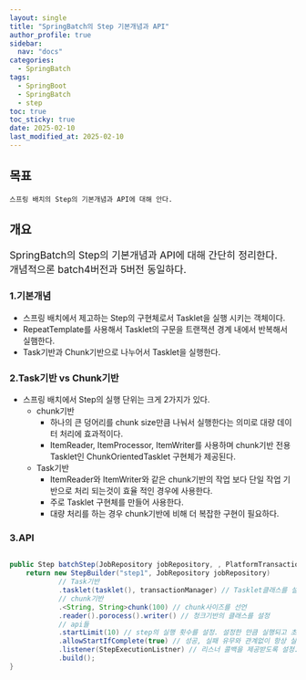 ```yaml
---
layout: single
title: "SpringBatch의 Step 기본개념과 API"
author_profile: true
sidebar:
  nav: "docs"
categories: 
  - SpringBatch
tags:
  - SpringBoot
  - SpringBatch
  - step
toc: true
toc_sticky: true
date: 2025-02-10
last_modified_at: 2025-02-10
---
```


## 목표

```
스프링 배치의 Step의 기본개념과 API에 대해 안다.
```

## 개요

<span style="font-size:13pt">
SpringBatch의 Step의 기본개념과 API에 대해 간단히 정리한다.<br>
개념적으론 batch4버전과 5버전 동일하다.
</span>

### 1.기본개념

* 스프링 배치에서 제고하는 Step의 구현체로서 Tasklet을 실행 시키는 객체이다.
* RepeatTemplate를 사용해서 Tasklet의 구문을 트랜잭션 경계 내에서 반복해서 실햄한다.
* Task기반과 Chunk기반으로 나누어서 Tasklet을 실행한다.

### 2.Task기반 vs Chunk기반

* 스프링 배치에서 Step의 실행 단위는 크게 2가지가 있다.
  * chunk기반
    * 하나의 큰 덩어리를 chunk size만큼 나눠서 실행한다는 의미로 대량 데이터 처리에 효과적이다.
    * ItemReader, ItemProcessor, ItemWriter를 사용하며 chunk기반 전용 Tasklet인 ChunkOrientedTasklet 구현체가 제공된다.
  * Task기반
    * ItemReader와 ItemWriter와 같은 chunk기반의 작업 보다 단일 작업 기반으로 처리 되는것이 효율 적인 경우에 사용한다.
    * 주로 Tasklet 구현체를 만들어 사용한다.
    * 대량 처리를 하는 경우 chunk기반에 비해 더 복잡한 구현이 필요하다.

### 3.API

```java

public Step batchStep(JobRepository jobRepository, , PlatformTransactionManager transactionManager) {
    return new StepBuilder("step1", JobRepository jobRepository)
            // Task기반
            .tasklet(tasklet(), transactionManager) // Tasklet클래스를 설정. 
            // chunk기반
            .<String, String>chunk(100) // chunk사이즈를 선언
            .reader().porocess().writer() // 청크기반의 클래스를 설정
            // api들
            .startLimit(10) // step의 실행 횟수를 설정. 설정한 만큼 실행되고 초과시 오류가난다.
            .allowStartIfComplete(true) // 성공, 실패 유무와 관계없이 항상 실행을 설정
            .listener(StepExecutionListner) // 리스너 콜백을 제공받도록 설정.
            .build();
}
```


